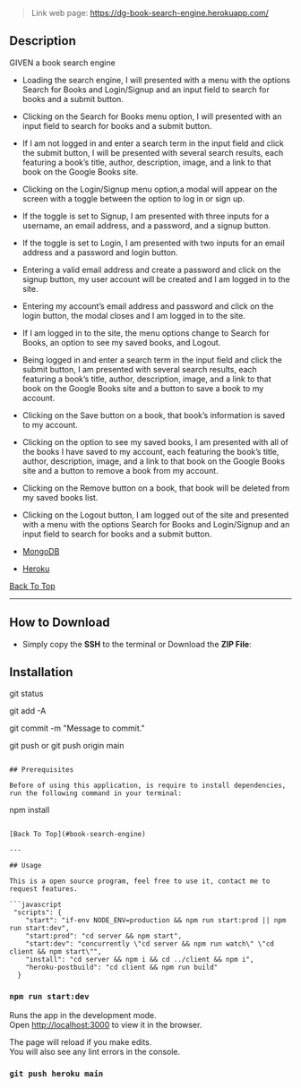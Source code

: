 
> Link web page: https://dg-book-search-engine.herokuapp.com/


## Description

GIVEN a book search engine

- Loading the search engine, I will presented with a menu with the options Search for Books and Login/Signup and an input field to search for books and a submit button.

- Clicking on the Search for Books menu option, I will presented with an input field to search for books and a submit button.

- If I am not logged in and enter a search term in the input field and click the submit button, I will be presented with several search results, each featuring a book’s title, author, description, image, and a link to that book on the Google Books site.

- Clicking on the Login/Signup menu option,a modal will appear on the screen with a toggle between the option to log in or sign up.

- If the toggle is set to Signup, I am presented with three inputs for a username, an email address, and a password, and a signup button.

- If the toggle is set to Login, I am presented with two inputs for an email address and a password and login button.

- Entering a valid email address and create a password and click on the signup button, my user account will be created and I am logged in to the site.

- Entering my account’s email address and password and click on the login button, the modal closes and I am logged in to the site.

- If I am logged in to the site, the menu options change to Search for Books, an option to see my saved books, and Logout.

- Being logged in and enter a search term in the input field and click the submit button, I am presented with several search results, each featuring a book’s title, author, description, image, and a link to that book on the Google Books site and a button to save a book to my account.

- Clicking on the Save button on a book, that book’s information is saved to my account.

- Clicking on the option to see my saved books, I am presented with all of the books I have saved to my account, each featuring the book’s title, author, description, image, and a link to that book on the Google Books site and a button to remove a book from my account.

- Clicking on the Remove button on a book, that book will be deleted from my saved books list.

- Clicking on the Logout button, I am logged out of the site and presented with a menu with the options Search for Books and Login/Signup and an input field to search for books and a submit button.


- <p><a href="https://www.mongodb.com/">MongoDB</a></p>
- <p><a href="https://www.heroku.com/">Heroku</a></p>

[Back To Top](#book-search-engine)

---

## How to Download

- Simply copy the **SSH** to the terminal or Download the **ZIP File**:

## Installation


  git status

  git add -A

  git commit -m "Message to commit."

  git push or git push origin main
  ```

## Prerequisites

Before of using this application, is require to install dependencies, run the following command in your terminal:

```
npm install
```

[Back To Top](#book-search-engine)

---

## Usage

This is a open source program, feel free to use it, contact me to request features.

```javascript
 "scripts": {
    "start": "if-env NODE_ENV=production && npm run start:prod || npm run start:dev",
    "start:prod": "cd server && npm start",
    "start:dev": "concurrently \"cd server && npm run watch\" \"cd client && npm start\"",
    "install": "cd server && npm i && cd ../client && npm i",
    "heroku-postbuild": "cd client && npm run build"
  }
```

### `npm run start:dev`

Runs the app in the development mode.\
Open [http://localhost:3000](http://localhost:3000) to view it in the browser.

The page will reload if you make edits.\
You will also see any lint errors in the console.

### `git push heroku main`
